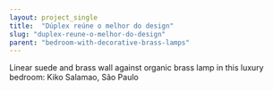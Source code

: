 ```yaml
---
layout: project_single
title:  "Dúplex reúne o melhor do design"
slug: "duplex-reune-o-melhor-do-design"
parent: "bedroom-with-decorative-brass-lamps"
---
```

Linear suede and brass wall against organic brass lamp in this luxury bedroom: Kiko Salamao, São Paulo
